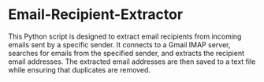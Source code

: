 # Email-Recipient-Extractor
This Python script is designed to extract email recipients from incoming emails sent by a specific sender. It connects to a Gmail IMAP server, searches for emails from the specified sender, and extracts the recipient email addresses. The extracted email addresses are then saved to a text file while ensuring that duplicates are removed.
